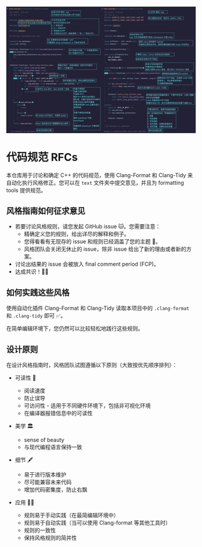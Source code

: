 ![](example.png)

# 代码规范 RFCs

本仓库用于讨论和确定 C++ 的代码规范，使用 Clang-Format 和 Clang-Tidy 来自动化执行风格修正。您可以在 `text` 文件夹中提交意见，并且为 formatting tools 提供规范。

## 风格指南如何征求意见

* 若要讨论风格规则，请您发起 GitHub issue 🐱。您需要注意：
  - 精确定义您的规则，给出详尽的解释和例子。
  - 您得看看有无现存的 issue 和规则已经涵盖了您的主题 👀。
  - 风格团队会关闭无休止的 issue，除非 issue 给出了新的理由或者新的方案。
* 讨论出结果的 issue 会被放入 final comment period (FCP)。
* 达成共识！🙏🏻

## 如何实践这些风格

使用自动化插件 Clang-Format 和 Clang-Tidy 读取本项目中的 `.clang-format` 和 `.clang-tidy` 即可 ✅。

在简单编辑环境下，您仍然可以比较轻松地践行这些规则。

## 设计原则

在设计风格指南时，风格团队试图遵循以下原则（大致按优先顺序排列）：

* 可读性 🐰
  - 阅读速度
  - 防止误导
  - 可访问性 - 适用于不同硬件环境下，包括非可视化环境
  - 在编译器报错信息中的可读性

* 美学 🏛
  - sense of beauty
  - 与现代编程语言保持一致

* 细节 🖋
  - 易于进行版本维护
  - 尽可能兼容未来代码
  - 增加代码密集度，防止右飘

* 应用 👶🏻
  - 规则易于手动实践（在最简编辑环境中）
  - 规则易于自动实践（当可以使用 Clang-format 等其他工具时）
  - 规则的一致性
  - 保持风格规则的简并性
